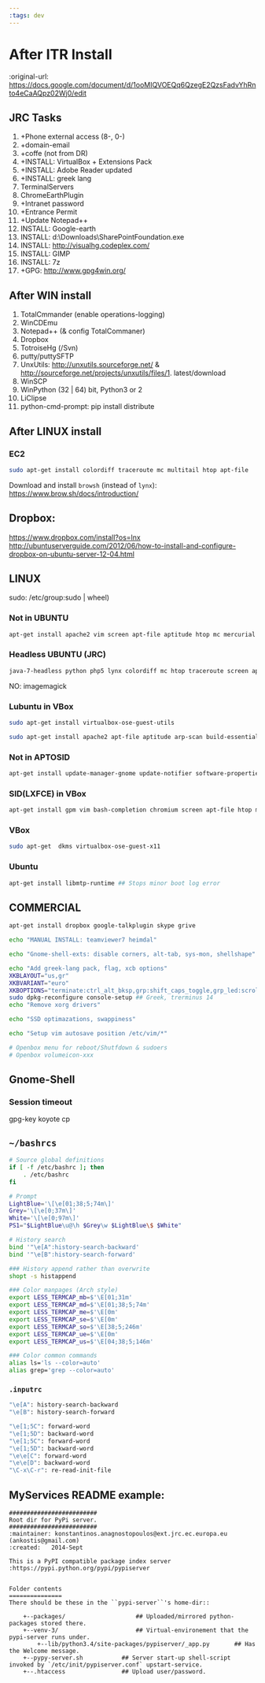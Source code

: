 ```yaml
---
:tags: dev
---
```


# After ITR Install
:original-url: https://docs.google.com/document/d/1ooMIQVOEQq6QzegE2QzsFadvYhRnto4eCaAQpz02Wj0/edit


## JRC Tasks
1. +Phone external access (8-, 0-)
1. +domain-email
1. +coffe (not from DR)
1. +INSTALL: VirtualBox + Extensions Pack
1. +INSTALL: Adobe Reader updated
1. +INSTALL: greek lang
1. TerminalServers
1. ChromeEarthPlugin
1. +Intranet password
1. +Entrance Permit
1. +Update Notepad++
1. INSTALL: Google-earth
1. INSTALL: d:\Downloads\SharePointFoundation.exe
1. INSTALL: http://visualhg.codeplex.com/
1. INSTALL: GIMP
1. INSTALL: 7z
1. +GPG: http://www.gpg4win.org/

## After WIN install
1. TotalCmmander (enable operations-logging)
1. WinCDEmu
1. Notepad++ (& config TotalCommaner)
1. Dropbox
1. TotroiseHg (/Svn)
1. putty/puttySFTP
1. UnxUtils: http://unxutils.sourceforge.net/ & http://sourceforge.net/projects/unxutils/files/1. latest/download
1. WinSCP
1. WinPython (32 | 64) bit, Python3 or 2
1. LiClipse
1. python-cmd-prompt: pip install distribute

## After LINUX install
### EC2
```bash
sudo apt-get install colordiff traceroute mc multitail htop apt-file
```

Download and install `browsh` (instead of `lynx`): https://www.brow.sh/docs/introduction/

## Dropbox:
https://www.dropbox.com/install?os=lnx
http://ubuntuserverguide.com/2012/06/how-to-install-and-configure-dropbox-on-ubuntu-server-12-04.html


## LINUX
sudo: /etc/group:sudo | wheel)

### Not in UBUNTU
```bash
apt-get install apache2 vim screen apt-file aptitude htop mc mercurial arp-scan gpm hping3 finger build-essential colordiff debsums p7zip distcc distcc-pump dlocate nmap traceroute iodine etherape kismet ethtool festival fuse-utils gawk git gnome-tweak-tool imagemagick lynx multitail coffeescript mumble nodejs openssh-server php5 powertop remmina samba synaptic tftpd tidy unetbootin unrar user-setup vinagre vlan vlc wakeonlan wine winetricks wireshark gnome-shell gimp dconf-tools alacarte gbrainy gftp gir1.2-gtop gparted hplip-gui chromium-browser
```

### Headless UBUNTU (JRC)
```bash
java-7-headless python php5 lynx colordiff mc htop traceroute screen apt-file mercurial  multitail hping3 finger debsums p7zip dlocate gawk git tidy unrar user-setup
```

NO: imagemagick

###  Lubuntu in VBox
```bash
sudo apt-get install virtualbox-ose-guest-utils

sudo apt-get install apache2 apt-file aptitude arp-scan build-essential  coffeescript colordiff  debsums distcc distcc-pump dlocate etherape ethtool festival finger fuse-utils gawk  gftp gimp  git gpm hping3  htop imagemagick iodine kismet lynx mc mercurial multitail mumble nmap nodejs openssh-server p7zip php5  samba screen  synapse tftpd tidy traceroute unetbootin unrar  vim vinagre vlan vlc wakeonlan wine winetricks
```

### Not in APTOSID
```bash
apt-get install update-manager-gnome update-notifier software-properties-gtk dnsutils bootlogd lightdm multitail volumeicon-alsa flashplugin-nonfree pm-utils
```

### SID(LXFCE)  in VBox
```bash
apt-get install gpm vim bash-completion chromium screen apt-file htop mc mercurial arp-scan gpm hping3 finger build-essential colordiff debsums p7zip dlocate mlocate nmap iodine etherape kismet festival gawk wakeonlan imagemagick debian-keyring byobu xfce4-settings zenmap
```

### VBox
```bash
sudo apt-get  dkms virtualbox-ose-guest-x11
```

### Ubuntu
```bash
apt-get install libmtp-runtime ## Stops minor boot log error
```

## COMMERCIAL
```bash
apt-get install dropbox google-talkplugin skype grive

echo "MANUAL INSTALL: teamviewer7 heimdal"

echo "Gnome-shell-exts: disable corners, alt-tab, sys-mon, shellshape"

echo "Add greek-lang pack, flag, xcb options"
XKBLAYOUT="us,gr"
XKBVARIANT="euro"
XKBOPTIONS="terminate:ctrl_alt_bksp,grp:shift_caps_toggle,grp_led:scroll"
sudo dpkg-reconfigure console-setup ## Greek, trerminus 14
echo "Remove xorg drivers"

echo "SSD optimazations, swappiness"

echo "Setup vim autosave position /etc/vim/*"

# Openbox menu for reboot/Shutfdown & sudoers
# Openbox volumeicon-xxx
```

## Gnome-Shell
### Session timeout
gpg-key
koyote cp


## `~/bashrcs`
```bash
# Source global definitions
if [ -f /etc/bashrc ]; then
    . /etc/bashrc
fi

# Prompt
LightBlue='\[\e[01;38;5;74m\]'
Grey='\[\e[0;37m\]'
White='\[\e[0;97m\]'
PS1="$LightBlue\u@\h $Grey\w $LightBlue\$ $White"

# History search
bind '"\e[A":history-search-backward'
bind '"\e[B":history-search-forward'

### History append rather than overwrite
shopt -s histappend

### Color manpages (Arch style)
export LESS_TERMCAP_mb=$'\E[01;31m'
export LESS_TERMCAP_md=$'\E[01;38;5;74m'
export LESS_TERMCAP_me=$'\E[0m'
export LESS_TERMCAP_se=$'\E[0m'
export LESS_TERMCAP_so=$'\E[38;5;246m'
export LESS_TERMCAP_ue=$'\E[0m'
export LESS_TERMCAP_us=$'\E[04;38;5;146m'

### Color common commands
alias ls='ls --color=auto'
alias grep='grep --color=auto'
```

### `.inputrc`
```bash
"\e[A": history-search-backward
"\e[B": history-search-forward

"\e[1;5C": forward-word
"\e[1;5D": backward-word
"\e[1;5C": forward-word
"\e[1;5D": backward-word
"\e\e[C": forward-word
"\e\e[D": backward-word
"\C-x\C-r": re-read-init-file
```

## MyServices README example:
```
#########################
Root dir for PyPi server.
#########################
:maintainer: konstantinos.anagnostopoulos@ext.jrc.ec.europa.eu (ankostis@gmail.com)
:created:   2014-Sept

This is a PyPI compatible package index server :https://pypi.python.org/pypi/pypiserver


Folder contents
===============
There should be these in the ``pypi-server``'s home-dir::

    +--packages/                    ## Uploaded/mirrored python-packages stored there.
    +--venv-3/                      ## Virtual-environement that the pypi-server runs under.
        +--lib/python3.4/site-packages/pypiserver/_app.py       ## Has the Welcome message.
    +--pypy-server.sh           ## Server start-up shell-script invoked by `/etc/init/pypiserver.conf` upstart-service.
    +--.htaccess                ## Upload user/password.
```